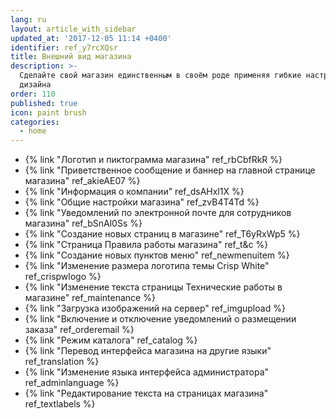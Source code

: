 ```yaml
---
lang: ru
layout: article_with_sidebar
updated_at: '2017-12-05 11:14 +0400'
identifier: ref_y7rcXQsr
title: Внешний вид магазина
description: >-
  Сделайте свой магазин единственным в своём роде применяя гибкие настройки
  дизайна
order: 110
published: true
icon: paint brush
categories:
  - home
---
```

*   {% link "Логотип и пиктограмма магазина" ref_rbCbfRkR %}
*   {% link "Приветственное сообщение и баннер на главной странице магазина" ref_akieAE07 %}
*   {% link "Информация о компании" ref_dsAHxl1X %}
*   {% link "Общие настройки магазина" ref_zvB4T4Td %}
*   {% link "Уведомлений по электронной почте для сотрудников магазина" ref_bSnAl0Ss %}
*   {% link "Создание новых страниц в магазине" ref_T6yRxWp5 %}
*   {% link "Страница Правила работы магазина" ref_t&c %}
*   {% link "Создание новых пунктов меню" ref_newmenuitem %}
*   {% link "Изменение размера логотипа темы Crisp White" ref_crispwlogo %}
*   {% link "Изменение текста страницы Технические работы в магазине" ref_maintenance %}
*   {% link "Загрузка изображений на сервер" ref_imgupload %}
*   {% link "Включение и отключение уведомлений о размещении заказа" ref_orderemail %}
*   {% link "Режим каталога" ref_catalog %}
*   {% link "Перевод интерфейса магазина на другие языки" ref_translation %}
*   {% link "Изменение языка интерфейса администратора" ref_adminlanguage %}
*   {% link "Редактирование текста  на страницах магазина" ref_textlabels %}
